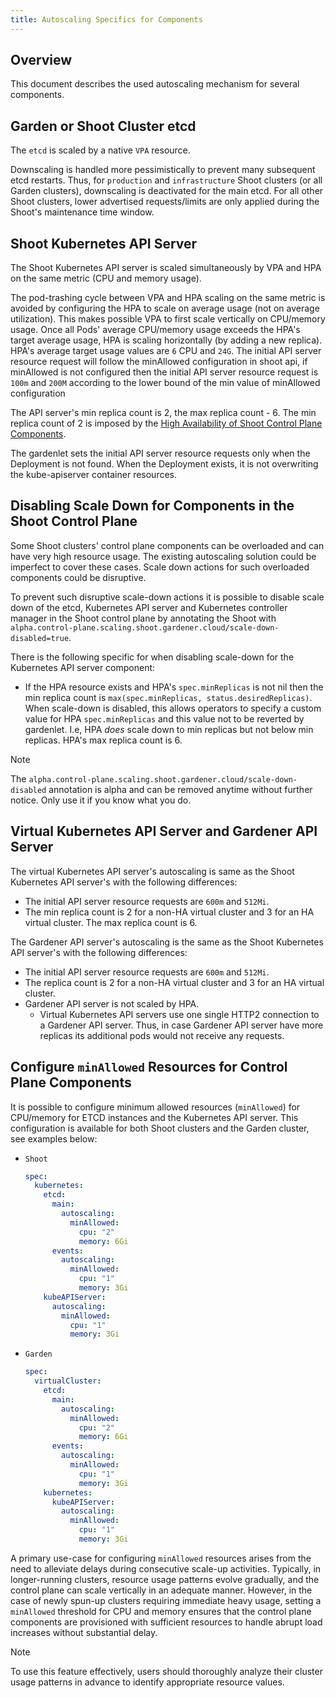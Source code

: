 ```yaml
---
title: Autoscaling Specifics for Components
---
```


## Overview

This document describes the used autoscaling mechanism for several components.

## Garden or Shoot Cluster etcd

The `etcd` is scaled by a native `VPA` resource.

Downscaling is handled more pessimistically to prevent many subsequent etcd restarts. Thus, for `production` and `infrastructure` Shoot clusters (or all Garden clusters), downscaling is deactivated for the main etcd. For all other Shoot clusters, lower advertised requests/limits are only applied during the Shoot's maintenance time window.

## Shoot Kubernetes API Server

The Shoot Kubernetes API server is scaled simultaneously by VPA and HPA on the same metric (CPU and memory usage).

The pod-trashing cycle between VPA and HPA scaling on the same metric is avoided by configuring the HPA to scale on average usage (not on average utilization).
This makes possible VPA to first scale vertically on CPU/memory usage.
Once all Pods' average CPU/memory usage exceeds the HPA's target average usage, HPA is scaling horizontally (by adding a new replica). HPA's average target usage values are `6` CPU and `24G`.
The initial API server resource request will follow the minAllowed configuration in shoot api, if minAllowed is not configured then the initial API server resource request is `100m` and `200M` according to the lower bound of the min value of minAllowed configuration

The API server's min replica count is 2, the max replica count - 6.
The min replica count of 2 is imposed by the [High Availability of Shoot Control Plane Components](../development/high-availability-of-components.md#control-plane-components).

The gardenlet sets the initial API server resource requests only when the Deployment is not found. When the Deployment exists, it is not overwriting the kube-apiserver container resources.

## Disabling Scale Down for Components in the Shoot Control Plane

Some Shoot clusters' control plane components can be overloaded and can have very high resource usage. The existing autoscaling solution could be imperfect to cover these cases. Scale down actions for such overloaded components could be disruptive.

To prevent such disruptive scale-down actions it is possible to disable scale down of the etcd, Kubernetes API server and Kubernetes controller manager in the Shoot control plane by annotating the Shoot with `alpha.control-plane.scaling.shoot.gardener.cloud/scale-down-disabled=true`.

There is the following specific for when disabling scale-down for the Kubernetes API server component:
- If the HPA resource exists and HPA's `spec.minReplicas` is not nil then the min replica count is `max(spec.minReplicas, status.desiredReplicas)`. When scale-down is disabled, this allows operators to specify a custom value for HPA `spec.minReplicas` and this value not to be reverted by gardenlet. I.e, HPA _does_ scale down to min replicas but not below min replicas. HPA's max replica count is 6.

> [!NOTE]
> The `alpha.control-plane.scaling.shoot.gardener.cloud/scale-down-disabled` annotation is alpha and can be removed anytime without further notice. Only use it if you know what you do.

##  Virtual Kubernetes API Server and Gardener API Server

The virtual Kubernetes API server's autoscaling is same as the Shoot Kubernetes API server's with the following differences:
- The initial API server resource requests are `600m` and `512Mi`.
- The min replica count is 2 for a non-HA virtual cluster and 3 for an HA virtual cluster. The max replica count is 6.

The Gardener API server's autoscaling is the same as the Shoot Kubernetes API server's with the following differences:
- The initial API server resource requests are `600m` and `512Mi`.
- The replica count is 2 for a non-HA virtual cluster and 3 for an HA virtual cluster.
- Gardener API server is not scaled by HPA.
  - Virtual Kubernetes API servers use one single HTTP2 connection to a Gardener API server. Thus, in case Gardener API server have more replicas its additional pods would not receive any requests.

## Configure `minAllowed` Resources for Control Plane Components

It is possible to configure minimum allowed resources (`minAllowed`) for CPU/memory for ETCD instances and the Kubernetes API server.
This configuration is available for both Shoot clusters and the Garden cluster, see examples below:
- `Shoot`
  ```yaml
  spec:
    kubernetes:
      etcd:
        main:
          autoscaling:
            minAllowed:
              cpu: "2"
              memory: 6Gi
        events:
          autoscaling:
            minAllowed:
              cpu: "1"
              memory: 3Gi
      kubeAPIServer:
        autoscaling:
          minAllowed:
            cpu: "1"
            memory: 3Gi
  ```
- `Garden`
  ```yaml
  spec:
    virtualCluster:
      etcd:
        main:
          autoscaling:
            minAllowed:
              cpu: "2"
              memory: 6Gi
        events:
          autoscaling:
            minAllowed:
              cpu: "1"
              memory: 3Gi
      kubernetes:
        kubeAPIServer:
          autoscaling:
            minAllowed:
              cpu: "1"
              memory: 3Gi
  ```

A primary use-case for configuring `minAllowed` resources arises from the need to alleviate delays during consecutive scale-up activities.
Typically, in longer-running clusters, resource usage patterns evolve gradually, and the control plane can scale vertically in an adequate manner.
However, in the case of newly spun-up clusters requiring immediate heavy usage, setting a `minAllowed` threshold for CPU and memory ensures that the control plane components are provisioned with sufficient resources to handle abrupt load increases without substantial delay.

> [!NOTE]
> To use this feature effectively, users should thoroughly analyze their cluster usage patterns in advance to identify appropriate resource values.
